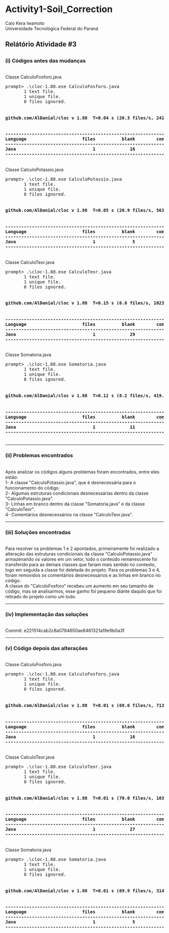 # Activity1-Soil_Correction
Caio Kera Iwamoto<br />
Universidade Tecnológica Federal do Paraná<br />

<h2>Relátório Atividade #3<h2>
<h3>(i) Códigos antes das mudanças</h3><br />
Classe CalculoFosforo.java<br />
<pre>
prompt> .\cloc-1.88.exe CalculoFosforo.java
       1 text file.
       1 unique file.
       0 files ignored.

<h4>github.com/AlDanial/cloc v 1.88  T=0.04 s (26.3 files/s, 2415.8 lines/s)<h4>
-------------------------------------------------------------------------------
Language                     files          blank        comment           code
-------------------------------------------------------------------------------
Java                             1             16              0             76
-------------------------------------------------------------------------------
</pre>
Classe CalculoPotassio.java<br />
<pre>
prompt> .\cloc-1.88.exe CalculoPotassio.java
       1 text file.
       1 unique file.
       0 files ignored.

<h4>github.com/AlDanial/cloc v 1.88  T=0.05 s (20.9 files/s, 563.5 lines/s)<h4>
-------------------------------------------------------------------------------
Language                     files          blank        comment           code
-------------------------------------------------------------------------------
Java                             1              5              0             22
-------------------------------------------------------------------------------
</pre>
Classe CalculoTeor.java<br />
<pre>
prompt> .\cloc-1.88.exe CalculoTeor.java
       1 text file.
       1 unique file.
       0 files ignored.

<h4>github.com/AlDanial/cloc v 1.88  T=0.15 s (6.6 files/s, 1023.6 lines/s)<h4>
-------------------------------------------------------------------------------
Language                     files          blank        comment           code
-------------------------------------------------------------------------------
Java                             1             29              3            122
-------------------------------------------------------------------------------
</pre>
Classe Somatoria.java<br />
<pre>
prompt> .\cloc-1.88.exe Somatoria.java
       1 text file.
       1 unique file.
       0 files ignored.

<h4>github.com/AlDanial/cloc v 1.88  T=0.12 s (8.2 files/s, 419.9 lines/s)<h4>
-------------------------------------------------------------------------------
Language                     files          blank        comment           code
-------------------------------------------------------------------------------
Java                             1             11              0             40
-------------------------------------------------------------------------------
</pre>
<hr width=100%>
<h3>(ii) Problemas encontrados</h3><br />
Após analizar os códigos alguns problemas foram encontrados, entre eles estão:<br />
1- A classe "CalculoPotassio.java", que é desnecessária para o funcionamento do código.<br />
2- Algumas estruturas condicionais desnecessárias dentro da classe "CalculoPotassio.java".<br />
3- Linhas em branco dentro da classe "Somatoria.java" e da classe "CalculoTeor".<br />
4- Comentários desnecessários na classe "CalculoTeor.java".<br />
<hr width=100%>
<h3>(iii) Soluções encontradas</h3><br />
Para resolver os problemas 1 e 2 apontados, primeiramente foi realizado a alteração das estruturas condicionais da classe "CalculoPotassio.java" armazenando os valores em um vetor, todo o conteúdo remanescente foi transferido para as demais classes que fariam mais sentido no contexto, logo em seguida a classe foi deletada do projeto. Para os problemas 3 e 4, foram removidos os comentários desnecessários e as linhas em branco no código.<br />
A classe do "CalculoFosforo" recebeu um aumento em seu tamanho de código, mas se analisarmos, esse ganho foi pequeno diante daquilo que foi retirado do projeto como um todo.
<hr width=100%>
<h3>(iv) Implementação das soluções</h3><br />
Commit: e221514cab2c8a0784650ae8461321a19e9b0a3f
<hr width=100%>
<h3>(v) Código depois das alterações</h3><br />
Classe CalculoFosforo.java<br />
<pre>
prompt> .\cloc-1.88.exe CalculoFosforo.java
       1 text file.
       1 unique file.
       0 files ignored.

<h4>github.com/AlDanial/cloc v 1.88  T=0.01 s (68.6 files/s, 7133.1 lines/s)<h4>
-------------------------------------------------------------------------------
Language                     files          blank        comment           code
-------------------------------------------------------------------------------
Java                             1             18              0             86
-------------------------------------------------------------------------------
</pre>
Classe CalculoTeor.java<br />
<pre>
prompt> .\cloc-1.88.exe CalculoTeor.java
       1 text file.
       1 unique file.
       0 files ignored.

<h4>github.com/AlDanial/cloc v 1.88  T=0.01 s (70.0 files/s, 10359.9 lines/s)<h4>
-------------------------------------------------------------------------------
Language                     files          blank        comment           code
-------------------------------------------------------------------------------
Java                             1             27              0            121
-------------------------------------------------------------------------------
</pre>
Classe Somatoria.java<br />
<pre>
prompt> .\cloc-1.88.exe Somatoria.java
       1 text file.
       1 unique file.
       0 files ignored.

<h4>github.com/AlDanial/cloc v 1.88  T=0.01 s (69.9 files/s, 3147.3 lines/s)<h4>
-------------------------------------------------------------------------------
Language                     files          blank        comment           code
-------------------------------------------------------------------------------
Java                             1              5              0             40
-------------------------------------------------------------------------------
</pre>
